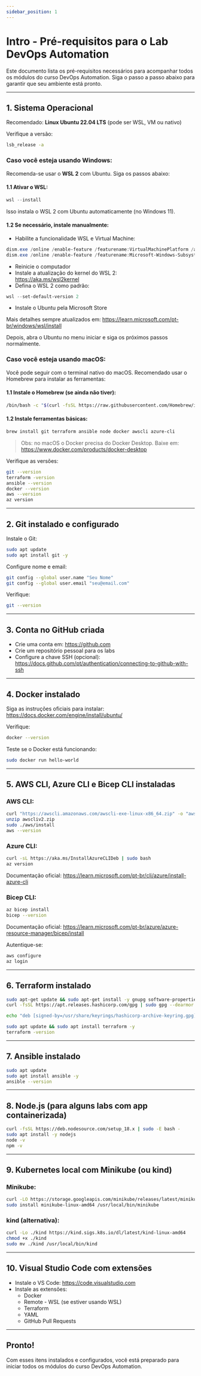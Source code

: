 ```yaml
---
sidebar_position: 1
---
```

# Intro - Pré-requisitos para o Lab DevOps Automation

Este documento lista os pré-requisitos necessários para acompanhar todos os módulos do curso DevOps Automation. Siga o passo a passo abaixo para garantir que seu ambiente está pronto.

---

## 1. Sistema Operacional

Recomendado: **Linux Ubuntu 22.04 LTS** (pode ser WSL, VM ou nativo)

Verifique a versão:
```bash
lsb_release -a
```

### Caso você esteja usando Windows:

Recomenda-se usar o **WSL 2** com Ubuntu. Siga os passos abaixo:

#### 1.1 Ativar o WSL:
```powershell
wsl --install
```
Isso instala o WSL 2 com Ubuntu automaticamente (no Windows 11).

#### 1.2 Se necessário, instale manualmente:
- Habilite a funcionalidade WSL e Virtual Machine:
```powershell
dism.exe /online /enable-feature /featurename:VirtualMachinePlatform /all /norestart
dism.exe /online /enable-feature /featurename:Microsoft-Windows-Subsystem-Linux /all /norestart
```
- Reinicie o computador
- Instale a atualização do kernel do WSL 2:  
https://aka.ms/wsl2kernel
- Defina o WSL 2 como padrão:
```powershell
wsl --set-default-version 2
```
- Instale o Ubuntu pela Microsoft Store

Mais detalhes sempre atualizados em: https://learn.microsoft.com/pt-br/windows/wsl/install

Depois, abra o Ubuntu no menu iniciar e siga os próximos passos normalmente.

### Caso você esteja usando macOS:

Você pode seguir com o terminal nativo do macOS. Recomendado usar o Homebrew para instalar as ferramentas:

#### 1.1 Instale o Homebrew (se ainda não tiver):
```bash
/bin/bash -c "$(curl -fsSL https://raw.githubusercontent.com/Homebrew/install/HEAD/install.sh)"
```

#### 1.2 Instale ferramentas básicas:
```bash
brew install git terraform ansible node docker awscli azure-cli
```

> Obs: no macOS o Docker precisa do Docker Desktop. Baixe em: https://www.docker.com/products/docker-desktop

Verifique as versões:
```bash
git --version
terraform -version
ansible --version
docker --version
aws --version
az version
```

---

## 2. Git instalado e configurado

Instale o Git:
```bash
sudo apt update
sudo apt install git -y
```

Configure nome e email:
```bash
git config --global user.name "Seu Nome"
git config --global user.email "seu@email.com"
```

Verifique:
```bash
git --version
```

---

## 3. Conta no GitHub criada

- Crie uma conta em: https://github.com
- Crie um repositório pessoal para os labs
- Configure a chave SSH (opcional): https://docs.github.com/pt/authentication/connecting-to-github-with-ssh

---

## 4. Docker instalado

Siga as instruções oficiais para instalar:
https://docs.docker.com/engine/install/ubuntu/

Verifique:
```bash
docker --version
```

Teste se o Docker está funcionando:
```bash
sudo docker run hello-world
```

---

## 5. AWS CLI, Azure CLI e Bicep CLI instaladas

### AWS CLI:
```bash
curl "https://awscli.amazonaws.com/awscli-exe-linux-x86_64.zip" -o "awscliv2.zip"
unzip awscliv2.zip
sudo ./aws/install
aws --version
```

### Azure CLI:
```bash
curl -sL https://aka.ms/InstallAzureCLIDeb | sudo bash
az version
```
Documentação oficial: https://learn.microsoft.com/pt-br/cli/azure/install-azure-cli

### Bicep CLI:
```bash
az bicep install
bicep --version
```
Documentação oficial: https://learn.microsoft.com/pt-br/azure/azure-resource-manager/bicep/install

Autentique-se:
```bash
aws configure
az login
```

---

## 6. Terraform instalado

```bash
sudo apt-get update && sudo apt-get install -y gnupg software-properties-common curl
curl -fsSL https://apt.releases.hashicorp.com/gpg | sudo gpg --dearmor -o /usr/share/keyrings/hashicorp-archive-keyring.gpg

echo "deb [signed-by=/usr/share/keyrings/hashicorp-archive-keyring.gpg] https://apt.releases.hashicorp.com $(lsb_release -cs) main" | sudo tee /etc/apt/sources.list.d/hashicorp.list

sudo apt update && sudo apt install terraform -y
terraform -version
```

---

## 7. Ansible instalado

```bash
sudo apt update
sudo apt install ansible -y
ansible --version
```

---

## 8. Node.js (para alguns labs com app containerizada)

```bash
curl -fsSL https://deb.nodesource.com/setup_18.x | sudo -E bash -
sudo apt install -y nodejs
node -v
npm -v
```

---

## 9. Kubernetes local com Minikube (ou kind)

### Minikube:
```bash
curl -LO https://storage.googleapis.com/minikube/releases/latest/minikube-linux-amd64
sudo install minikube-linux-amd64 /usr/local/bin/minikube
```

### kind (alternativa):
```bash
curl -Lo ./kind https://kind.sigs.k8s.io/dl/latest/kind-linux-amd64
chmod +x ./kind
sudo mv ./kind /usr/local/bin/kind
```

---

## 10. Visual Studio Code com extensões

- Instale o VS Code: https://code.visualstudio.com
- Instale as extensões:
  - Docker
  - Remote - WSL (se estiver usando WSL)
  - Terraform
  - YAML
  - GitHub Pull Requests

---

## Pronto!

Com esses itens instalados e configurados, você está preparado para iniciar todos os módulos do curso DevOps Automation.